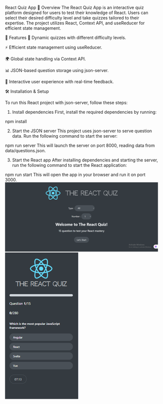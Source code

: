 React Quiz App
📌 Overview
The React Quiz App is an interactive quiz platform designed for users to test their knowledge of React. Users can select their desired difficulty level and take quizzes tailored to their expertise. The project utilizes React, Context API, and useReducer for efficient state management.

🚀 Features
🎯 Dynamic quizzes with different difficulty levels.

⚡ Efficient state management using useReducer.

🌍 Global state handling via Context API.

📊 JSON-based question storage using json-server.

📝 Interactive user experience with real-time feedback.

🛠 Installation & Setup

To run this React project with json-server, follow these steps:

1. Install dependencies
   First, install the required dependencies by running:

npm install

2. Start the JSON server
   This project uses json-server to serve question data. Run the following command to start the server:

npm run server
This will launch the server on port 8000, reading data from data/questions.json.

3. Start the React app
   After installing dependencies and starting the server, run the following command to start the React application:

npm run start
This will open the app in your browser and run it on port 3000.
![start screen](src/Capture.PNG) ![qusetion screen](src/Capture1.PNG)
